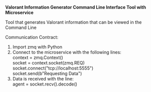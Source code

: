 **Valorant Information Generator Command Line Interface Tool with Microservice**

Tool that generates Valorant information that can be viewed in the Command Line


Communication Contract:
  1) Import zmq with Python
  2) Connect to the microservice with the following lines: <br>
             context = zmq.Context() <br>
             socket = context.socket(zmq.REQ) <br>
             socket.connect("tcp://localhost:5555") <br>
             socket.send(b"Requesting Data") <br>
  4) Data is received with the line: <br>
             agent = socket.recv().decode() <br>
